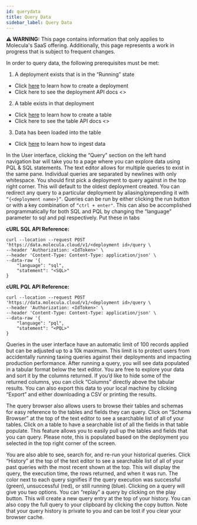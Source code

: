 ```yaml
---
id: querydata
title: Query Data
sidebar_label: Query Data
---
```


 **⚠ WARNING:** This page contains information that only applies to Molecula's SaaS offering. Additionally, this page represents a work in progress that is subject to frequent changes. 

In order to query data, the following prerequisites must be met:

1. A deployment exists that is in the “Running” state
- Click [here](/saas/createdeployment/createdeployment) to learn how to create a deployment
- Click here to see the deployment API docs <>
2. A table exists in that deployment
- Click [here](/saas/ingestdata/tables) to learn how to create a table
- Click here to see the table API docs <>
3. Data has been loaded into the table
- Click [here](/saas/ingestdata/ingestoverview) to learn how to ingest data

In the User interface, clicking the “Query” section on the left hand navigation bar will take you to a page where you can explore data using PQL & SQL statements. The text editor allows for multiple queries to exist in the same pane. Individual queries are separated by newlines with only whitespace. You should first pick a deployment to query against in the top right corner. This will default to the oldest deployment created. You can redirect any query to a particular deployment by aliasing/prepending it with `“{<deployment name>}”`. Queries can be run by either clicking the run button or with a key combination of `“ctrl + enter"`. This can also be accomplished programmatically <link to query in references> for both SQL and PQL by changing the “language” parameter to sql and pql respectively. Put these in tabs

**cURL SQL API Reference:**
```shell
curl --location --request POST 'https://data.molecula.cloud/v1/<deployment id>/query \
--header 'Authorization: <IdToken>' \
--header 'Content-Type: Content-Type: application/json' \
--data-raw '{ 
    "language": "sql", 
    "statement": "<SQL>"
}
```

**cURL PQL API Reference:**
```shell
curl --location --request POST 'https://data.molecula.cloud/v1/<deployment id>/query \
--header 'Authorization: <IdToken>' \
--header 'Content-Type: Content-Type: application/json' \
--data-raw '{ 
    "language": "pql", 
    "statement": "<PQL>"
}
```

Queries in the user interface have an automatic limit of 100 records applied but can be adjusted up to a 10k maximum. This limit is to protect users from accidentally running taxing queries against their deployments and impacting production performance. After running a query, you will see data populated in a tabular format below the text editor. You are free to explore your data and sort it by the columns returned. If you’d like to hide some of the returned columns, you can click “Columns” directly above the tabular results. You can also export this data to your local machine by clicking “Export” and either downloading a CSV or printing the results.

The query browser also allows users to browse their tables and schemas for easy reference to the tables and fields they can query. Click on “Schema Browser” at the top of the text editor to see a searchable list of all of your tables. Click on a table to have a searchable list of all the fields in that table populate. This feature allows you to easily pull up the tables and fields that you can query. Please note, this is populated based on the deployment you selected in the top right corner of the screen.

You are also able to see, search for, and re-run your historical queries. Click “History” at the top of the text editor to see a searchable list of all of your past queries with the most recent shown at the top. This will display the query, the execution time, the rows returned, and when it was run. The color next to each query signifies if the query execution was successful (green), unsuccessful (red), or still running (blue). Clicking on a query will give you two options. You can “replay” a query by clicking on the play button. This will create a new query entry at the top of your history. You can also copy the full query to your clipboard by clicking the copy button. Note that your query history is private to you and can be lost if you clear your browser cache.